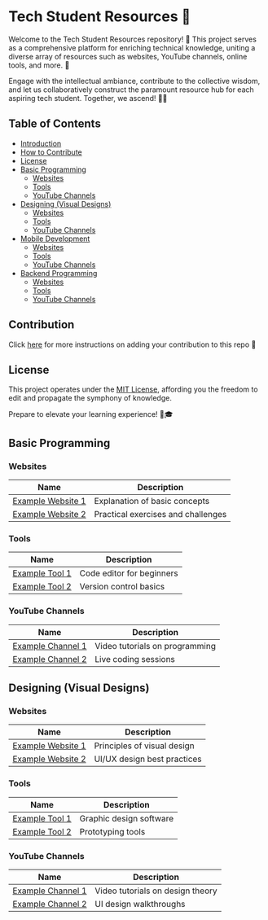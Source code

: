 # Tech Student Resources 🚀

Welcome to the Tech Student Resources repository! 🌟 This project serves as a comprehensive platform for enriching technical knowledge, uniting a diverse array of resources such as websites, YouTube channels, online tools, and more. 🎉

Engage with the intellectual ambiance, contribute to the collective wisdom, and let us collaboratively construct the paramount resource hub for each aspiring tech student. Together, we ascend! 🚀✨

## Table of Contents

- [Introduction](#introduction)
- [How to Contribute](#contribution)
- [License](#license)
- [Basic Programming](#basic-programming)
  - [Websites](#websites)
  - [Tools](#tools)
  - [YouTube Channels](#youtube-channels)
- [Designing (Visual Designs)](#designing-visual-designs)
  - [Websites](#websites-1)
  - [Tools](#tools-1)
  - [YouTube Channels](#youtube-channels-1)
- [Mobile Development](#mobile-development)
  - [Websites](#websites-2)
  - [Tools](#tools-2)
  - [YouTube Channels](#youtube-channels-2)
- [Backend Programming](#backend-programming)
  - [Websites](#websites-3)
  - [Tools](#tools-3)
  - [YouTube Channels](#youtube-channels-3)

## Contribution

Click [here](CONTRIBUTING.md) for more instructions on adding your contribution to this repo 🌟

## License

This project operates under the [MIT License](LICENSE.md), affording you the freedom to edit and propagate the symphony of knowledge.

Prepare to elevate your learning experience! 🚀🎓

## Basic Programming

### Websites

| Name                   | Description                       |
| ---------------------- | --------------------------------- |
| [Example Website 1](#) | Explanation of basic concepts     |
| [Example Website 2](#) | Practical exercises and challenges|

### Tools

| Name                   | Description                       |
| ---------------------- | --------------------------------- |
| [Example Tool 1](#)    | Code editor for beginners         |
| [Example Tool 2](#)    | Version control basics            |

### YouTube Channels

| Name                          | Description                       |
| ----------------------------- | --------------------------------- |
| [Example Channel 1](#)        | Video tutorials on programming    |
| [Example Channel 2](#)        | Live coding sessions              |

## Designing (Visual Designs)

### Websites

| Name                   | Description                       |
| ---------------------- | --------------------------------- |
| [Example Website 1](#) | Principles of visual design       |
| [Example Website 2](#) | UI/UX design best practices       |

### Tools

| Name                   | Description                       |
| ---------------------- | --------------------------------- |
| [Example Tool 1](#)    | Graphic design software           |
| [Example Tool 2](#)    | Prototyping tools                 |

### YouTube Channels

| Name                          | Description                       |
| ----------------------------- | --------------------------------- |
| [Example Channel 1](#)        | Video tutorials on design theory  |
| [Example Channel 2](#)        | UI design walkthroughs            |
